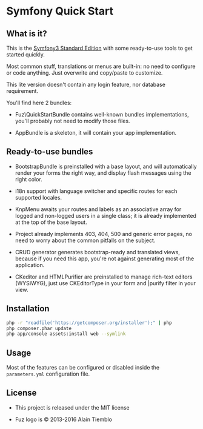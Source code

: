Symfony Quick Start
========================

## What is it?

This is the [Symfony3 Standard Edition](https://github.com/symfony/symfony-standard) with some ready-to-use tools to get started quickly.

Most common stuff, translations or menus are built-in: no need to configure or code anything. Just overwrite and copy/paste to customize.

This lite version doesn't contain any login feature, nor database requirement.

You'll find here 2 bundles:

- Fuz\QuickStartBundle contains well-known bundles implementations, you'll probably not need to modify those files.

- AppBundle is a skeleton, it will contain your app implementation.

## Ready-to-use bundles

- BootstrapBundle is preinstalled with a base layout, and will automatically render your forms the right way, and display flash messages using the right color.

- i18n support with language switcher and specific routes for each supported locales.

- KnpMenu awaits your routes and labels as an associative array for logged and non-logged users in a single class; it is already implemented at the top of the base layout.

- Project already implements 403, 404, 500 and generic error pages, no need to worry about the common pitfalls on the subject.

- CRUD generator generates bootstrap-ready and translated views, because if you need this app, you're not against generating most of the application.

- CKeditor and HTMLPurifier are preinstalled to manage rich-text editors (WYSIWYG), just use CKEditorType in your form and |purify filter in your view.

## Installation

```sh
php -r "readfile('https://getcomposer.org/installer');" | php
php composer.phar update
php app/console assets:install web --symlink
```

## Usage

Most of the features can be configured or disabled inside the `parameters.yml` configuration file.

## License

- This project is released under the MIT license

- Fuz logo is © 2013-2016 Alain Tiemblo

